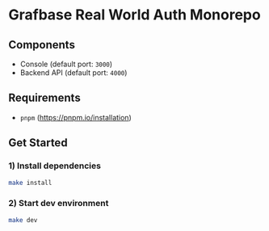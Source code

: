 # Grafbase Real World Auth Monorepo

## Components

- Console (default port: `3000`)
- Backend API (default port: `4000`)

## Requirements

- `pnpm` (https://pnpm.io/installation)

## Get Started

### 1) Install dependencies

```bash
make install
```

### 2) Start dev environment

```bash
make dev
```